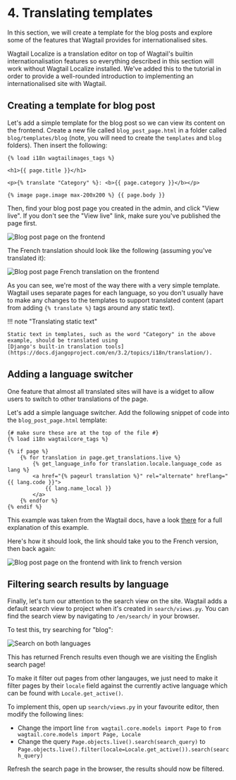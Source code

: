 # 4. Translating templates

In this section, we will create a template for the blog posts and explore some of the features that Wagtail provides
for internationalised sites.

Wagtail Localize is a translation editor on top of Wagtail's builtin internationalisation features so everything
described in this section will work without Wagtail Localize installed. We've added this to the tutorial in order to
provide a well-rounded introduction to implementing an internationalised site with Wagtail.

## Creating a template for blog post

Let's add a simple template for the blog post so we can view its content on the frontend.
Create a new file called `blog_post_page.html` in a folder called `blog/templates/blog`
(note, you will need to create the `templates` and `blog` folders). Then insert the
following:

```html+Django
{% load i18n wagtailimages_tags %}

<h1>{{ page.title }}</h1>

<p>{% translate "Category" %}: <b>{{ page.category }}</b></p>

{% image page.image max-200x200 %} {{ page.body }}
```

Then, find your blog post page you created in the admin, and click "View live". If you don't see the "View live" link,
make sure you've published the page first.

![Blog post page on the frontend](/_static/tutorial/blog-post-frontend.png)

The French translation should look like the following (assuming you've translated it):

![Blog post page French translation on the frontend](/_static/tutorial/blog-post-frontend-translated.png)

As you can see, we're most of the way there with a very simple template. Wagtail uses separate pages for each language,
so you don't usually have to make any changes to the templates to support translated content (apart from adding
`{% translate %}` tags around any static text).

!!! note "Translating static text"

    Static text in templates, such as the word "Category" in the above example, should be translated using
    [Django's built-in translation tools](https://docs.djangoproject.com/en/3.2/topics/i18n/translation/).

## Adding a language switcher

One feature that almost all translated sites will have is a widget to allow users to switch to other translations of
the page.

Let's add a simple language switcher. Add the following snippet of code into the `blog_post_page.html` template:

<!-- prettier-ignore-start -->
```html+Django
{# make sure these are at the top of the file #}
{% load i18n wagtailcore_tags %}

{% if page %}
    {% for translation in page.get_translations.live %}
        {% get_language_info for translation.locale.language_code as lang %}
        <a href="{% pageurl translation %}" rel="alternate" hreflang="{{ lang.code }}">
            {{ lang.name_local }}
        </a>
    {% endfor %}
{% endif %}
```
<!-- prettier-ignore-end -->

This example was taken from the Wagtail docs, have a look [there](https://docs.wagtail.org/en/stable/advanced_topics/i18n.html#basic-example) for a full explanation of this example.

Here's how it should look, the link should take you to the French version, then back again:

![Blog post page on the frontend with link to french version](/_static/tutorial/blog-post-frontend-with-link.png)

## Filtering search results by language

Finally, let's turn our attention to the search view on the site. Wagtail adds a default search view to project when
it's created in `search/views.py`. You can find the search view by navigating to `/en/search/` in your browser.

To test this, try searching for "blog":

![Search on both languages](/_static/tutorial/search-unfiltered.png)

This has returned French results even though we are visiting the English search page!

To make it filter out pages from other langauges, we just need to make it filter pages by their `locale` field against
the currently active language which can be found with `Locale.get_active()`.

To implement this, open up `search/views.py` in your favourite editor, then modify the following lines:

- Change the import line `from wagtail.core.models import Page` to `from wagtail.core.models import Page, Locale`
- Change the query `Page.objects.live().search(search_query)` to `Page.objects.live().filter(locale=Locale.get_active()).search(search_query)`

Refresh the search page in the browser, the results should now be filtered.
